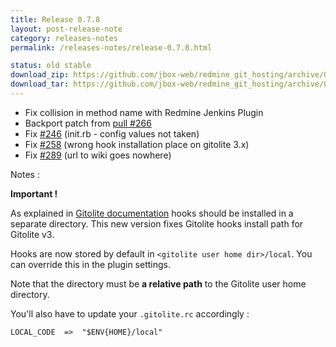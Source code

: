 ```yaml
---
title: Release 0.7.8
layout: post-release-note
category: releases-notes
permalink: /releases-notes/release-0.7.8.html

status: old stable
download_zip: https://github.com/jbox-web/redmine_git_hosting/archive/0.7.8.zip
download_tar: https://github.com/jbox-web/redmine_git_hosting/archive/0.7.8.tar.gz
---
```


* Fix collision in method name with Redmine Jenkins Plugin
* Backport patch from [pull #266](https://github.com/jbox-web/redmine_git_hosting/pull/266)
* Fix [#246](https://github.com/jbox-web/redmine_git_hosting/issues/246) (init.rb - config values not taken)
* Fix [#258](https://github.com/jbox-web/redmine_git_hosting/issues/258) (wrong hook installation place on gitolite 3.x)
* Fix [#289](https://github.com/jbox-web/redmine_git_hosting/issues/289) (url to wiki goes nowhere)

<p class="notes">Notes :</p>

<div class="alert alert-warning" role="alert"><b>Important !</b></div>

As explained in [Gitolite documentation](http://gitolite.com/gitolite/non-core.html#localcode) hooks should be installed in a separate directory.
This new version fixes Gitolite hooks install path for Gitolite v3.

Hooks are now stored by default in ```<gitolite user home dir>/local```. You can override this in the plugin settings.

Note that the directory must be **a relative path** to the Gitolite user home directory.

You'll also have to update your ```.gitolite.rc``` accordingly :

    LOCAL_CODE  =>  "$ENV{HOME}/local"
